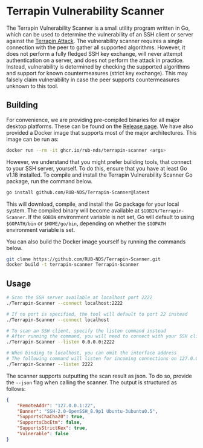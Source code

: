 # Terrapin Vulnerability Scanner

The Terrapin Vulnerability Scanner is a small utility program written in Go, which can be used to determine the vulnerability of an SSH client or server against the [Terrapin Attack](https://terrapin-attack.com). The vulnerability scanner requires a single connection with the peer to gather all supported algorithms. However, it does not perform a fully fledged SSH key exchange, will never attempt authentication on a server, and does not perform the attack in practice. Instead, vulnerability is determined by checking the supported algorithms and support for known countermeasures (strict key exchange). This may falsely claim vulnerability in case the peer supports countermeasures unknown to this tool.

## Building

For convenience, we are providing pre-compiled binaries for all major desktop platforms. These can be found on the [Release page](https://github.com/RUB-NDS/Terrapin-Scanner/releases/latest). We have also provided a Docker image that supports most of the major architectures. This image can be run as:

```bash
docker run --rm -it ghcr.io/rub-nds/terrapin-scanner <args>
```

However, we understand that you might prefer building tools, that connect to your SSH server, yourself. To do this, ensure that you have at least Go v1.18 installed. To compile and install the Terrapin Vulnerability Scanner Go package, run the command below.

```bash
go install github.com/RUB-NDS/Terrapin-Scanner@latest
```

This will download, compile, and install the Go package for your local system. The compiled binary will become available at `$GOBIN/Terrapin-Scanner`. If the `GOBIN` environment variable is not set, Go will default to using `$GOPATH/bin` or `$HOME/go/bin`, depending on whether the `$GOPATH` environment variable is set.

You can also build the Docker image yourself by running the commands below.

```bash
git clone https://github.com/RUB-NDS/Terrapin-Scanner.git
docker build -t terrapin-scanner Terrapin-Scanner
```

## Usage

```bash
# Scan the SSH server available at localhost port 2222
./Terrapin-Scanner --connect localhost:2222

# If no port is specified, the tool will default to port 22 instead
./Terrapin-Scanner --connect localhost

# To scan an SSH client, specify the listen command instead
# After running the command, you will need to connect with your SSH client to port 2222
./Terrapin-Scanner --listen 0.0.0.0:2222

# When binding to localhost, you can omit the interface address
# The following command will listen for incoming connections on 127.0.0.1:2222
./Terrapin-Scanner --listen 2222
```

The scanner supports outputting the scan result as json. To do so, provide the `--json` flag when calling the scanner. The output is structured as follows:

```json
{
    "RemoteAddr": "127.0.0.1:22",
    "Banner": "SSH-2.0-OpenSSH_8.9p1 Ubuntu-3ubuntu0.5",
    "SupportsChaCha20": true,
    "SupportsCbcEtm": false,
    "SupportsStrictKex": true,
    "Vulnerable": false
}
```
